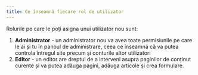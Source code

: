 ```yaml
---
title: Ce înseamnă fiecare rol de utilizator
---
```


Rolurile pe care le poți asigna unui utilizator nou sunt:

1)  **Administrator** - un administrator nou va avea toate permisiunile
    pe care le ai și tu în panoul de administrare, ceea ce înseamnă că
    va putea controla întregul site precum și conturile altor
    utilizatori
2)  **Editor** - un editor are dreptul de a interveni asupra paginilor
    de conținut curente și va putea adăuga pagini, adăuga articole și
    crea formulare.
